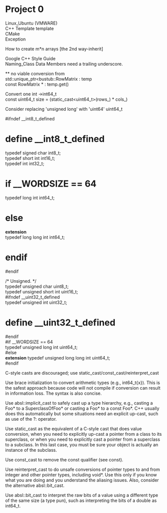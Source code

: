 # Project 0
Linux_Ubuntu (VMWARE)  
C++ Template template <typename T>  
CMake  
Exception  

How to create m*n arrays [the 2nd way-inherit]  

Google C++ Style Guide  
Naming_Class Data Members need a trailing underscore.  

** no viable conversion from   
std::unique_ptr<bustub::RowMatrix<int> : temp   
const RowMatrix<T> * : temp.get()  

Convert one int ->int64_t  
const uint64_t size = (static_cast<uint64_t>(rows_) * cols_)  

Consider replacing 'unsigned long' with 'uint64' uint64_t  

#ifndef __int8_t_defined  
# define __int8_t_defined  
typedef signed char             int8_t;   
typedef short int               int16_t;  
typedef int                     int32_t;  
# if __WORDSIZE == 64  
typedef long int                int64_t;  
# else  
__extension__  
typedef long long int           int64_t;  
# endif
#endif  
 
/* Unsigned.  */  
typedef unsigned char           uint8_t;  
typedef unsigned short int      uint16_t;  
#ifndef __uint32_t_defined  
typedef unsigned int            uint32_t;  
# define __uint32_t_defined  
#endif  
#if __WORDSIZE == 64  
typedef unsigned long int       uint64_t;  
#else  
__extension__
typedef unsigned long long int  uint64_t;  
#endif  

C-style casts are discouraged; use static_cast/const_cast/reinterpret_cast  

Use brace initialization to convert arithmetic types (e.g., int64_t{x}). This is the safest approach because code will not compile if conversion can result in information loss. The syntax is also concise.  

Use absl::implicit_cast to safely cast up a type hierarchy, e.g., casting a Foo* to a SuperclassOfFoo* or casting a Foo* to a const Foo*. C++ usually does this automatically but some situations need an explicit up-cast, such as use of the ?: operator.  

Use static_cast as the equivalent of a C-style cast that does value conversion, when you need to explicitly up-cast a pointer from a class to its superclass, or when you need to explicitly cast a pointer from a superclass to a subclass. In this last case, you must be sure your object is actually an instance of the subclass.  

Use const_cast to remove the const qualifier (see const).  

Use reinterpret_cast to do unsafe conversions of pointer types to and from integer and other pointer types, including void*. Use this only if you know what you are doing and you understand the aliasing issues. Also, consider the alternative absl::bit_cast.  

Use absl::bit_cast to interpret the raw bits of a value using a different type of the same size (a type pun), such as interpreting the bits of a double as int64_t.  



